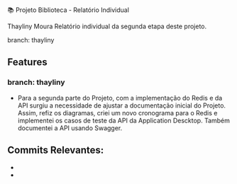 📚 Projeto Biblioteca - Relatório Individual 

Thayliny Moura 
Relatório individual da segunda etapa deste projeto.

branch: thayliny


## Features 

### branch: thayliny

 - Para a segunda parte do Projeto, com a implementação do Redis e da API surgiu a necessidade de ajustar a documentação inicial do Projeto.
   Assim, refiz os diagramas, criei um novo cronograma para o Redis e implementei os casos de teste da API da Application Descktop. Também
   documentei a API usando Swagger.

## Commits Relevantes:
-
-
## 

